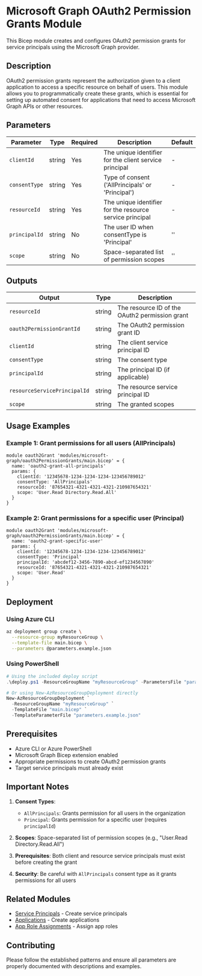 # Microsoft Graph OAuth2 Permission Grants Module

This Bicep module creates and configures OAuth2 permission grants for service principals using the Microsoft Graph provider.

## Description

OAuth2 permission grants represent the authorization given to a client application to access a specific resource on behalf of users. This module allows you to programmatically create these grants, which is essential for setting up automated consent for applications that need to access Microsoft Graph APIs or other resources.

## Parameters

| Parameter | Type | Required | Description | Default |
|-----------|------|----------|-------------|---------|
| `clientId` | string | Yes | The unique identifier for the client service principal | - |
| `consentType` | string | Yes | Type of consent ('AllPrincipals' or 'Principal') | - |
| `resourceId` | string | Yes | The unique identifier for the resource service principal | - |
| `principalId` | string | No | The user ID when consentType is 'Principal' | '' |
| `scope` | string | No | Space-separated list of permission scopes | '' |

## Outputs

| Output | Type | Description |
|--------|------|-------------|
| `resourceId` | string | The resource ID of the OAuth2 permission grant |
| `oauth2PermissionGrantId` | string | The OAuth2 permission grant ID |
| `clientId` | string | The client service principal ID |
| `consentType` | string | The consent type |
| `principalId` | string | The principal ID (if applicable) |
| `resourceServicePrincipalId` | string | The resource service principal ID |
| `scope` | string | The granted scopes |

## Usage Examples

### Example 1: Grant permissions for all users (AllPrincipals)

```bicep
module oauth2Grant 'modules/microsoft-graph/oauth2PermissionGrants/main.bicep' = {
  name: 'oauth2-grant-all-principals'
  params: {
    clientId: '12345678-1234-1234-1234-123456789012'
    consentType: 'AllPrincipals'
    resourceId: '87654321-4321-4321-4321-210987654321'
    scope: 'User.Read Directory.Read.All'
  }
}
```

### Example 2: Grant permissions for a specific user (Principal)

```bicep
module oauth2Grant 'modules/microsoft-graph/oauth2PermissionGrants/main.bicep' = {
  name: 'oauth2-grant-specific-user'
  params: {
    clientId: '12345678-1234-1234-1234-123456789012'
    consentType: 'Principal'
    principalId: 'abcdef12-3456-7890-abcd-ef1234567890'
    resourceId: '87654321-4321-4321-4321-210987654321'
    scope: 'User.Read'
  }
}
```

## Deployment

### Using Azure CLI

```bash
az deployment group create \
  --resource-group myResourceGroup \
  --template-file main.bicep \
  --parameters @parameters.example.json
```

### Using PowerShell

```powershell
# Using the included deploy script
.\deploy.ps1 -ResourceGroupName "myResourceGroup" -ParametersFile "parameters.example.json"

# Or using New-AzResourceGroupDeployment directly
New-AzResourceGroupDeployment `
  -ResourceGroupName "myResourceGroup" `
  -TemplateFile "main.bicep" `
  -TemplateParameterFile "parameters.example.json"
```

## Prerequisites

- Azure CLI or Azure PowerShell
- Microsoft Graph Bicep extension enabled
- Appropriate permissions to create OAuth2 permission grants
- Target service principals must already exist

## Important Notes

1. **Consent Types**:
   - `AllPrincipals`: Grants permission for all users in the organization
   - `Principal`: Grants permission for a specific user (requires `principalId`)

2. **Scopes**: Space-separated list of permission scopes (e.g., "User.Read Directory.Read.All")

3. **Prerequisites**: Both client and resource service principals must exist before creating the grant

4. **Security**: Be careful with `AllPrincipals` consent type as it grants permissions for all users

## Related Modules

- [Service Principals](../servicePrincipals/README.md) - Create service principals
- [Applications](../applications/README.md) - Create applications
- [App Role Assignments](../appRoleAssignedTo/README.md) - Assign app roles

## Contributing

Please follow the established patterns and ensure all parameters are properly documented with descriptions and examples.

